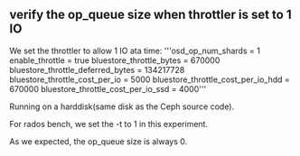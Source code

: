 ## verify the op\_queue size when throttler is set to 1 IO

We set the throttler to allow 1 IO ata time:
	'''osd_op_num_shards = 1
        enable_throttle = true
        bluestore_throttle_bytes = 670000
        bluestore_throttle_deferred_bytes = 134217728
        bluestore_throttle_cost_per_io = 5000
        bluestore_throttle_cost_per_io_hdd = 670000
        bluestore_throttle_cost_per_io_ssd = 4000'''

Running on a harddisk(same disk as the Ceph source code).

For rados bench, we set the -t to 1 in this experiment.

As we expected, the op\_queue size is always 0. 
